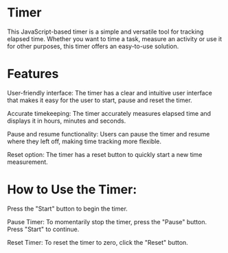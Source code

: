 # Timer

This JavaScript-based timer is a simple and versatile tool for tracking elapsed time. Whether you want to time a task, measure an activity or use it for other purposes, this timer offers an easy-to-use solution.

# Features
User-friendly interface: The timer has a clear and intuitive user interface that makes it easy for the user to start, pause and reset the timer.

Accurate timekeeping: The timer accurately measures elapsed time and displays it in hours, minutes and seconds.

Pause and resume functionality: Users can pause the timer and resume where they left off, making time tracking more flexible.

Reset option: The timer has a reset button to quickly start a new time measurement.

# How to Use the Timer: 

Press the "Start" button to begin the timer.

Pause Timer: To momentarily stop the timer, press the "Pause" button. Press "Start" to continue.

Reset Timer: To reset the timer to zero, click the "Reset" button.
